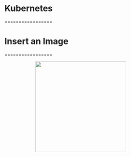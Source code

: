 # Kubernetes
=================
# Insert an Image
=================
  <p align="center">
    <img width="300" height="300" src="img/octopus-bb.png">
  </p>
